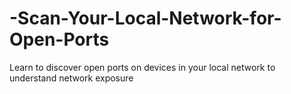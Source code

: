 # -Scan-Your-Local-Network-for-Open-Ports
Learn to discover open ports on devices in your local network to understand network exposure
